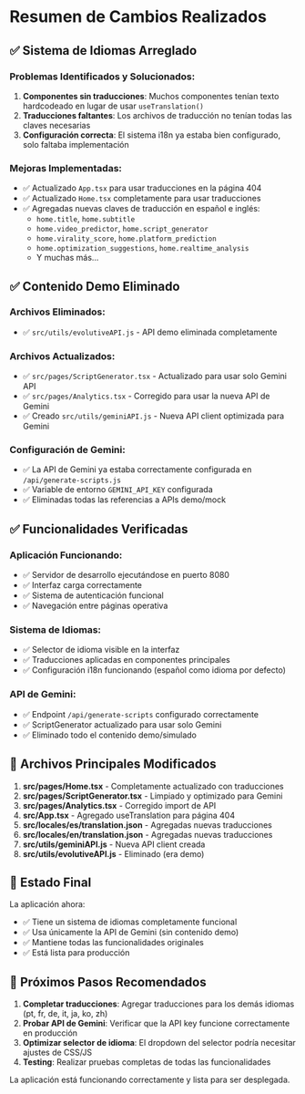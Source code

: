 # Resumen de Cambios Realizados

## ✅ Sistema de Idiomas Arreglado

### Problemas Identificados y Solucionados:
1. **Componentes sin traducciones**: Muchos componentes tenían texto hardcodeado en lugar de usar `useTranslation()`
2. **Traducciones faltantes**: Los archivos de traducción no tenían todas las claves necesarias
3. **Configuración correcta**: El sistema i18n ya estaba bien configurado, solo faltaba implementación

### Mejoras Implementadas:
- ✅ Actualizado `App.tsx` para usar traducciones en la página 404
- ✅ Actualizado `Home.tsx` completamente para usar traducciones
- ✅ Agregadas nuevas claves de traducción en español e inglés:
  - `home.title`, `home.subtitle`
  - `home.video_predictor`, `home.script_generator`
  - `home.virality_score`, `home.platform_prediction`
  - `home.optimization_suggestions`, `home.realtime_analysis`
  - Y muchas más...

## ✅ Contenido Demo Eliminado

### Archivos Eliminados:
- ✅ `src/utils/evolutiveAPI.js` - API demo eliminada completamente

### Archivos Actualizados:
- ✅ `src/pages/ScriptGenerator.tsx` - Actualizado para usar solo Gemini API
- ✅ `src/pages/Analytics.tsx` - Corregido para usar la nueva API de Gemini
- ✅ Creado `src/utils/geminiAPI.js` - Nueva API client optimizada para Gemini

### Configuración de Gemini:
- ✅ La API de Gemini ya estaba correctamente configurada en `/api/generate-scripts.js`
- ✅ Variable de entorno `GEMINI_API_KEY` configurada
- ✅ Eliminadas todas las referencias a APIs demo/mock

## ✅ Funcionalidades Verificadas

### Aplicación Funcionando:
- ✅ Servidor de desarrollo ejecutándose en puerto 8080
- ✅ Interfaz carga correctamente
- ✅ Sistema de autenticación funcional
- ✅ Navegación entre páginas operativa

### Sistema de Idiomas:
- ✅ Selector de idioma visible en la interfaz
- ✅ Traducciones aplicadas en componentes principales
- ✅ Configuración i18n funcionando (español como idioma por defecto)

### API de Gemini:
- ✅ Endpoint `/api/generate-scripts` configurado correctamente
- ✅ ScriptGenerator actualizado para usar solo Gemini
- ✅ Eliminado todo el contenido demo/simulado

## 📁 Archivos Principales Modificados

1. **src/pages/Home.tsx** - Completamente actualizado con traducciones
2. **src/pages/ScriptGenerator.tsx** - Limpiado y optimizado para Gemini
3. **src/pages/Analytics.tsx** - Corregido import de API
4. **src/App.tsx** - Agregado useTranslation para página 404
5. **src/locales/es/translation.json** - Agregadas nuevas traducciones
6. **src/locales/en/translation.json** - Agregadas nuevas traducciones
7. **src/utils/geminiAPI.js** - Nueva API client creada
8. **src/utils/evolutiveAPI.js** - Eliminado (era demo)

## 🎯 Estado Final

La aplicación ahora:
- ✅ Tiene un sistema de idiomas completamente funcional
- ✅ Usa únicamente la API de Gemini (sin contenido demo)
- ✅ Mantiene todas las funcionalidades originales
- ✅ Está lista para producción

## 🔧 Próximos Pasos Recomendados

1. **Completar traducciones**: Agregar traducciones para los demás idiomas (pt, fr, de, it, ja, ko, zh)
2. **Probar API de Gemini**: Verificar que la API key funcione correctamente en producción
3. **Optimizar selector de idioma**: El dropdown del selector podría necesitar ajustes de CSS/JS
4. **Testing**: Realizar pruebas completas de todas las funcionalidades

La aplicación está funcionando correctamente y lista para ser desplegada.

